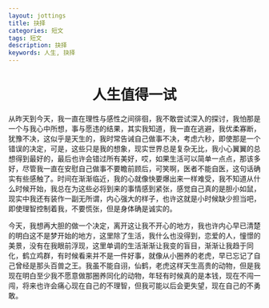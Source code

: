 ```yaml
---
layout: jottings
title: 抉择
categories: 短文
tags: 短文
description: 抉择
keywords: 人生, 抉择
---
```


# <center>人生值得一试</center>

从昨天到今天，我一直在理性与感性之间徘徊，我不敢尝试深入的探讨，我怕那是一个与我心中所想，事与愿违的结果，其实我知道，我一直在逃避，我优柔寡断，犹豫不决，这似乎是天生的，我时常告诫自己做事不决，考虑六秒，即使那是一个错误的决定，可是，这些只是我的想象，现实世界总是复杂无比，我小心翼翼的总想得到最好的，最后也许会错过所有美好，哎，如果生活可以简单一点点，那该多好，尽管我一直在安慰自己做事不要瞻前顾后，可笑啊，医者不能自医，这句话确实有些感触了。时间在渐渐临近，我的心就像快要爆出来一样难受，我不知道从什么时候开始，我总在为这些必将到来的事情感到紧张，感觉自己真的是胆小如鼠，现实中我还有装作一副无所谓，内心强大的样子，也许这就是小时候缺少担当吧，即使理智控制着我，不要慌张，但是身体确是诚实的。  

今天，我想再大胆的做一个决定，离开这让我不开心的地方，我也许内心早已清楚的明白这不是梦开始的地方，这里除了生活，我什么也没得到，恋爱的人，憧憬的美景，没有在我眼前浮现，这里单调的生活渐渐让我变的盲目，渐渐让我趋于同化，鹤立鸡群，有时候看来并不是一件好事，就像从小圈养的老虎，早已忘记了自己曾经是那头百兽之王。我虽不能自诩，仙鹤，老虎这样天生高贵的动物，但是我现在明白至少我不愿意做那圈养同化的动物，年轻有时候真的是本钱，现在不闯一闯，将来也许会痛心现在自己的不理智，但我可能以后会更失望，现在自己的不勇敢。
